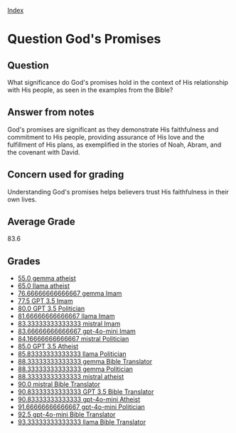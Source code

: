 
[Index](../../index.md)
# Question God's Promises
## Question
What significance do God's promises hold in the context of His relationship with His people, as seen in the examples from the Bible?

## Answer from notes
God's promises are significant as they demonstrate His faithfulness and commitment to His people, providing assurance of His love and the fulfillment of His plans, as exemplified in the stories of Noah, Abram, and the covenant with David.

## Concern used for grading
Understanding God's promises helps believers trust His faithfulness in their own lives.

## Average Grade
83.6

## Grades
 * [55.0 gemma atheist](../answers/gemma_atheist/God_s_Promises.md)
 * [65.0 llama atheist](../answers/llama_atheist/God_s_Promises.md)
 * [76.66666666666667 gemma Imam](../answers/gemma_Imam/God_s_Promises.md)
 * [77.5 GPT 3.5 Imam](../answers/GPT_3.5_Imam/God_s_Promises.md)
 * [80.0 GPT 3.5 Politician](../answers/GPT_3.5_Politician/God_s_Promises.md)
 * [81.66666666666667 llama Imam](../answers/llama_Imam/God_s_Promises.md)
 * [83.33333333333333 mistral Imam](../answers/mistral_Imam/God_s_Promises.md)
 * [83.66666666666667 gpt-4o-mini Imam](../answers/gpt-4o-mini_Imam/God_s_Promises.md)
 * [84.16666666666667 mistral Politician](../answers/mistral_Politician/God_s_Promises.md)
 * [85.0 GPT 3.5 Atheist](../answers/GPT_3.5_Atheist/God_s_Promises.md)
 * [85.83333333333333 llama Politician](../answers/llama_Politician/God_s_Promises.md)
 * [88.33333333333333 gemma Bible Translator](../answers/gemma_Bible_Translator/God_s_Promises.md)
 * [88.33333333333333 gemma Politician](../answers/gemma_Politician/God_s_Promises.md)
 * [88.33333333333333 mistral atheist](../answers/mistral_atheist/God_s_Promises.md)
 * [90.0 mistral Bible Translator](../answers/mistral_Bible_Translator/God_s_Promises.md)
 * [90.83333333333333 GPT 3.5 Bible Translator](../answers/GPT_3.5_Bible_Translator/God_s_Promises.md)
 * [90.83333333333333 gpt-4o-mini Atheist](../answers/gpt-4o-mini_Atheist/God_s_Promises.md)
 * [91.66666666666667 gpt-4o-mini Politician](../answers/gpt-4o-mini_Politician/God_s_Promises.md)
 * [92.5 gpt-4o-mini Bible Translator](../answers/gpt-4o-mini_Bible_Translator/God_s_Promises.md)
 * [93.33333333333333 llama Bible Translator](../answers/llama_Bible_Translator/God_s_Promises.md)
